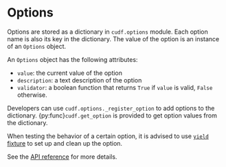 # Options

Options are stored as a dictionary in `cudf.options` module.
Each option name is also its key in the dictionary.
The value of the option is an instance of an `Options` object.

An `Options` object has the following attributes:
- `value`: the current value of the option
- `description`: a text description of the option
- `validator`: a boolean function that returns `True` if `value` is valid,
`False` otherwise.

Developers can use `cudf.options._register_option` to add options to the dictionary.
{py:func}`cudf.get_option` is provided to get option values from the dictionary.

When testing the behavior of a certain option,
it is advised to use [`yield` fixture](https://docs.pytest.org/en/7.1.x/how-to/fixtures.html#yield-fixtures-recommended) to set up and clean up the option.

See the [API reference](api.options) for more details.
